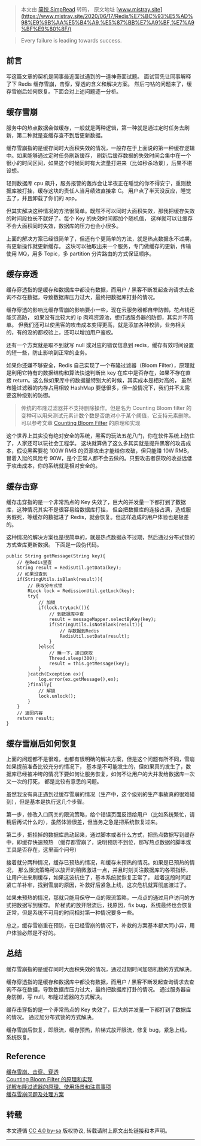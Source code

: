> 本文由 [简悦 SimpRead](http://ksria.com/simpread/) 转码， 原文地址 [www.mistray.site](https://www.mistray.site/2020/06/17/Redis%E7%BC%93%E5%AD%98%E9%9B%AA%E5%B4%A9,%E5%87%BB%E7%A9%BF,%E7%A9%BF%E9%80%8F/)

> Every failure is leading towards success.

前言[](#前言)
---------

写这篇文章的契机是同事最近面试遇到的一道神奇面试题。 面试官先让同事解释了下 Redis 缓存雪崩，击穿，穿透的含义和解决方案。 然后刁钻的问题来了，缓存雪崩后如何恢复。下面会对上述问题逐一分析。

缓存雪崩[](#缓存雪崩)
-------------

服务中的热点数据会做缓存，一般就是两种逻辑，第一种就是通过定时任务去刷新，第二种就是查缓存查不到后更新数据。

缓存雪崩指的是缓存同时大面积失效的情况，一般存在于上面说的第一种缓存逻辑中。如果能够通过定时任务刷新缓存， 刷新后缓存数据的失效时间会集中在一个很小的时间区间，如果这个时候同时有大流量打进来（比如秒杀场景），后果不堪设想。

轻则数据库 cpu 飙升，服务报警的轰炸会让半夜正在睡觉的你不得安宁，重则数据库被打挂，缓存这块的责任人当月绩效直接拿 C。 用户点了半天没反应，睡觉去了，并且卸载了你们的 app。

但其实解决这种情况的方法很简单。既然不可以同时大面积失效，那我把缓存失效的时间段拉长不就好了。每个 Key 的失效时间都加个随机值， 这样就可以让缓存不会大面积同时失效，数据库的压力也会小很多。

上面的解决方案已经很简单了，但还有个更简单的方法，就是热点数据永不过期，有更新操作就更新缓存。 这块可以抽取出来一个服务，专门做缓存的更新，传输使用 MQ，用多 Topic，多 partition 分片路由的方式保证顺序。

缓存穿透[](#缓存穿透)
-------------

缓存穿透指的是缓存和数据库中都没有数据，而用户 / 黑客不断发起查询请求去查询不存在数据，导致数据库压力过大，最终把数据库打卦的情况。

缓存穿透的影响比缓存雪崩的影响要小一些，现在云服务器都自带防御，花点钱还能买高防， 如果没有比较大的 ip 肉鸡资源池，想打透服务器的防御，其实并不简单。 但我们还可以使黑客的攻击成本变得更高，就是添加各种校验，业务相关的，有的没的都校验上，还可以增加用户鉴权。

还有一个方案就是取不到就写 null 或对应的错误信息到 redis，缓存有效时间设置的短一些，防止影响到正常的业务。

如果你还嫌不够安全，Redis 自己实现了一个布隆过滤器（Bloom Filter），原理就是利用它特有的数据结构和算法快速判断出 key 在库中是否存在，如果不存在直接 return。这么做如果库中的数据量特别大的时候，其实成本是相对高的， 虽然布隆过滤器的内存占用相较 HashMap 要低很多，但一般情况下，我们并不太需要这种级别的防御。

> 传统的布隆过滤器并不支持删除操作。但是名为 Counting Bloom filter 的变种可以用来测试元素计数个数是否绝对小于某个阈值，它支持元素删除。 可以参考文章 [Counting Bloom Filter](https://cloud.tencent.com/developer/article/1136056) 的原理和实现

这个世界上其实没有绝对安全的系统，黑客的玩法五花八门，你在软件系统上防住了，人家还可以玩社会工程学。 这块就算做了这么多其实就是提升黑客的攻击成本，假设黑客要花 100W RMB 的资源攻击才能给你攻破，但只能赚 10W RMB， 冒着入狱的风险亏 90W，是个正常人都不会去做的。只要攻击者获取的收益远低于攻击成本，你的系统就是相对安全的。

缓存击穿[](#缓存击穿)
-------------

缓存击穿指的是一个非常热点的 Key 失效了，巨大的并发量一下都打到了数据库，这种情况其实不是很容易给数据库打挂， 但会把数据库的连接占满，造成服务假死，等缓存的数据进了 Redis，就会恢复。但这样造成的用户体验也是极差的。

这种情况的解决方案也是很简单的，就是热点数据永不过期，然后通过分布式锁的方式查库更新数据。 下面是一段伪代码。

```
public String getMessage(String key){
    // 在Redis里查
    String result = RedisUtil.getData(key);
    // 如果没查到
    if(StringUtils.isBlank(result)){
        // 获取分布式锁
        RLock lock = RedissionUtil.getLock(key);
        try{
            // 加锁
            if(lock.tryLock()){
                // 到数据库中查
                result = messageMapper.selectByKey(key);
                if(StringUtils.isNotBlank(result)){
                    // 存数据到Redis
                    RedisUtil.setData(result);
                }
            }else{
                // 睡一下，递归获取
                Thread.sleep(300);
                result = this.getMessage(key);
            }
        }catch(Exception ex){
            log.error(ex.getMessage(),ex);
        }finally{
            // 解锁
            lock.unlock();
        }
    }
    // 返回内容
    return result;
}
```

缓存雪崩后如何恢复[](#缓存雪崩后如何恢复)
-----------------------

上面的问题都不是很难，也都有很明确的解决方案，但是这个问题有所不同，雪崩如果提前准备比较充分的情况下， 基本是不可能发生的，但如果真的发生了，数据库已经被冲垮的情况下要如何让服务恢复，如何不让用户的大并发给数据库一次又一次的打死， 都是比较有意思的问题。

虽然我没有真正遇到过缓存雪崩的情况（生产中，这个级别的生产事故真的很难碰到），但是基本是执行这几个步骤。

第一步，修改入口网关的限流策略，给个错误页面反馈给用户（比如系统繁忙，请稍后再试什么的），虽然体验很差，但当务之急是把系统恢复过来。

第二步，把挂掉的数据库启动起来，通过脚本或者什么方式，把热点数据写到缓存中，即缓存快速预热 （缓存都雪崩了，说明预防不到位，那写热点数据的脚本或工具是否存在，这里画个问号）

接着就分两种情况，缓存已预热的情况，和缓存未预热的情况。如果是已预热的情况， 那么限流策略可以放开的稍微激进一点，并且时刻关注数据库的各项指标，让用户进来刷缓存，如果这波抗住了，基本系统就恢复正常了， 趁着这段时间赶紧亡羊补牢，找到雪崩的原因，补救好后紧急上线，这次危机就算彻底渡过了。

如果未预热的情况，那就只能用保守一点的限流策略，一点点的通过用户访问的方式把数据写到缓存。 阶梯式的放开限流后，找原因，fix bug，系统最终也会恢复正常，但是系统不可用的时间相对第一种情况要多一些。

总之，缓存雪崩重在预防，在已经雪崩的情况下，补救的方案基本都大同小异，用户体验必然是不好的。

总结[](#总结)
---------

缓存雪崩指的是缓存同时大面积失效的情况，通过过期时间加随机数的方式解决。

缓存穿透指的是缓存和数据库中都没有数据，而用户 / 黑客不断发起查询请求去查询不存在数据，导致数据库压力过大，最终把数据库打卦的情况。 通过服务器自身防御，写 null，布隆过滤器的方式解决。

缓存击穿指的是一个非常热点的 Key 失效了，巨大的并发量一下都打到了数据库的情况。 通过加分布式锁的方式解决。

缓存雪崩后恢复，即限流，缓存预热，阶梯式放开限流，修复 bug，紧急上线，系统恢复。

Reference[](#reference)
-----------------------

[缓存雪崩、击穿、穿透](https://mp.weixin.qq.com/s/knz-j-m8bTg5GnKc7oeZLg)  
[Counting Bloom Filter 的原理和实现](https://cloud.tencent.com/developer/article/1136056)  
[详解布隆过滤器的原理、使用场景和注意事项](https://www.jianshu.com/p/2104d11ee0a2)  
[缓存雪崩问题及处理方案](https://www.cnblogs.com/hadley/p/9979785.html)

转载[](#转载)
---------

本文遵循 [CC 4.0 by-sa](https://creativecommons.org/licenses/by-sa/4.0/) 版权协议, 转载请附上原文出处链接和本声明。

* * *